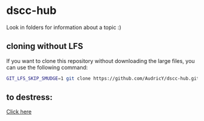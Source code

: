 # dscc-hub
Look in folders for information about a topic :)

## cloning without LFS
If you want to clone this repository without downloading the large files, you can use the following command:
```bash
GIT_LFS_SKIP_SMUDGE=1 git clone https://github.com/AudricY/dscc-hub.git
```

## to destress:
[Click here](https://github.com/AudricY/dscc-hub/blob/main/chill/valorant.md)
